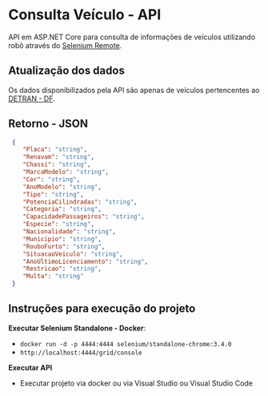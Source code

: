 # Consulta Veículo - API

API em ASP.NET Core para consulta de informações de veículos utilizando robô através do [Selenium Remote](https://www.seleniumhq.org/projects/remote-control/).

## Atualização dos dados

Os dados disponibilizados pela API são apenas de veículos pertencentes ao [DETRAN - DF](http://www.detran.df.gov.br/).

## Retorno - JSON

```json
 {
    "Placa": "string",
    "Renavam": "string",
    "Chassi": "string",
    "MarcaModelo": "string",
    "Cor": "string",
    "AnoModelo": "string",
    "Tipo": "string",
    "PotenciaCilindradas": "string",
    "Categoria": "string",
    "CapacidadePassageiros": "string",
    "Especie": "string",
    "Nacionalidade": "string",
    "Municipio": "string",
    "RouboFurto": "string",
    "SituacaoVeiculo": "string",
    "AnoUltimoLicenciamento": "string",
    "Restricao": "string",
    "Multa": "string"
 }
```

## Instruções para execução do projeto

**Executar Selenium Standalone - Docker**:
 - `docker run -d -p 4444:4444 selenium/standalone-chrome:3.4.0`
 - `http://localhost:4444/grid/console`
 
 **Executar API**
 - Executar projeto via docker ou via Visual Studio ou Visual Studio Code 